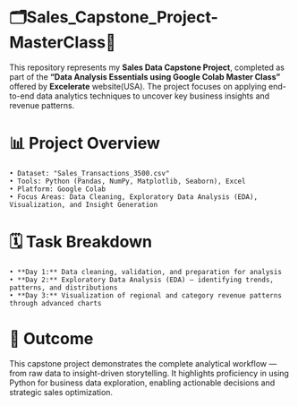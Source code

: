 # 🗂️Sales_Capstone_Project-MasterClass💸
This repository represents my **Sales Data Capstone Project**, completed as part of the **“Data Analysis Essentials using Google Colab Master Class”** offered by **Excelerate** website(USA). The project focuses on applying end-to-end data analytics techniques to uncover key business insights and revenue patterns.

# 📊 Project Overview

    • Dataset: "Sales_Transactions_3500.csv"
    • Tools: Python (Pandas, NumPy, Matplotlib, Seaborn), Excel
    • Platform: Google Colab
    • Focus Areas: Data Cleaning, Exploratory Data Analysis (EDA), Visualization, and Insight Generation

# 🗓️ Task Breakdown

    • **Day 1:** Data cleaning, validation, and preparation for analysis
    • **Day 2:** Exploratory Data Analysis (EDA) — identifying trends, patterns, and distributions
    • **Day 3:** Visualization of regional and category revenue patterns through advanced charts

# 🎯 Outcome
This capstone project demonstrates the complete analytical workflow — from raw data to insight-driven storytelling. It highlights proficiency in using Python for business data exploration, enabling actionable decisions and strategic sales optimization.

